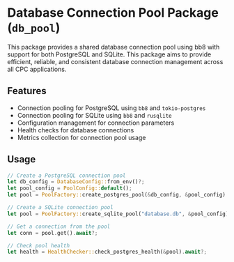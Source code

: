# Database Connection Pool Package (`db_pool`)

This package provides a shared database connection pool using bb8 with support for both PostgreSQL and SQLite. This package aims to provide efficient, reliable, and consistent database connection management across all CPC applications.

## Features

- Connection pooling for PostgreSQL using `bb8` and `tokio-postgres`
- Connection pooling for SQLite using `bb8` and `rusqlite`
- Configuration management for connection parameters
- Health checks for database connections
- Metrics collection for connection pool usage

## Usage

```rust
// Create a PostgreSQL connection pool
let db_config = DatabaseConfig::from_env()?;
let pool_config = PoolConfig::default();
let pool = PoolFactory::create_postgres_pool(&db_config, &pool_config).await?;

// Create a SQLite connection pool
let pool = PoolFactory::create_sqlite_pool("database.db", &pool_config).await?;

// Get a connection from the pool
let conn = pool.get().await?;

// Check pool health
let health = HealthChecker::check_postgres_health(&pool).await?;
```